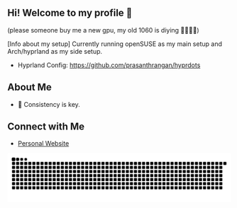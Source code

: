 ## Hi! Welcome to my profile 👋
(please someone buy me a new gpu, my old 1060 is diying 😬😬😬😬)
 
 [Info about my setup]
Currently running openSUSE as my main setup and Arch/hyprland as my side setup.
- Hyprland Config: https://github.com/prasanthrangan/hyprdots
##

## About Me

- 🌱 Consistency is key.

## Connect with Me

- [Personal Website](https://portifolio-senai.vercel.app/)


<img src="https://raw.githubusercontent.com/ardszsantos/ardszsantos/output/snake.svg" alt="Snake animation" />
